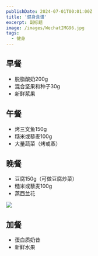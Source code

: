 ```yaml
---
publishDate: 2024-07-01T00:01:00Z
title: '健身食谱'
excerpt: 副标题
image: /images/WechatIMG96.jpg
tags:
  - 健身
---
```


## 早餐

- 脱脂酸奶200g
- 混合坚果和种子30g
- 新鲜浆果

## 午餐
- 烤三文鱼150g
- 糙米或藜麦100g
- 大量蔬菜（烤或蒸）

## 晚餐
- 豆腐150g（可做豆腐炒菜）
- 糙米或藜麦100g
- 蒸西兰花

![](/images/WechatIMG99.jpg)

## 加餐
- 蛋白质奶昔
- 新鲜水果


